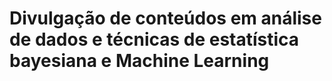 # Divulgação de conteúdos em análise de dados e técnicas de estatística bayesiana e Machine Learning
